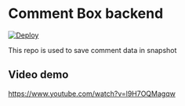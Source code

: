 # Comment Box backend

[![Deploy](https://button.deta.dev/1/svg)](https://go.deta.dev/deploy)

This repo is used to save comment data in snapshot

## Video demo

https://www.youtube.com/watch?v=l9H7OQMagqw